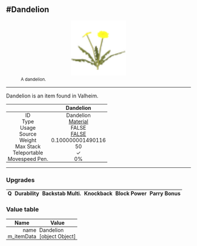 <meta property="og:title" content="Dandelion - MoreValheim" /><meta property="og:type" content="website" /><meta property="og:image" content="/assets/dandelion.png" /><meta property="og:description" content="Dandelion is an item found in Valheim." /><meta name="theme-color" content="#546D78"><meta name="twitter:card" content="summary_large_image">
#Dandelion
-------------
<style>img {width:20px;}.tb {width:150px;display: block;margin-left: auto;margin-right: auto;}</style>

<style>.md-typeset table:not([class]) th:not([align]) {min-width:unset!important;}</style>
<style>td{padding:0em 0.3em!important;text-align:center!important;border-left:.05rem solid var(--md-default-fg-color--lightest)}</style>

<style>th{padding:0.1em 0.3em!important;text-align:center!important;font-weight:bold}</style>

<style>pre{text-align:right!important}</style>
<style>table tr td:first-child {border-left: 0;};</style>

<figure><img src="/assets/dandelion.png" class="tb" /><figcaption><small>A dandelion.</small></figcaption></figure>

-------------

Dandelion is an item found in Valheim.

|        | Dandelion              |
| ----------- | ------------------------------------ |
| ID |Dandelion
| Type | [Material](../../types/material)
| Usage | FALSE<br>
| Source | [FALSE](../../items/false)
| Weight | 0.100000001490116 |
| Max Stack | 50 |
| Teleportable | ✓
| Movespeed Pen. | 0%


-------------

### Upgrades
| Q | Durability | Backstab Multi. | Knockback | Block Power | Parry Bonus
| - | - | - | - | - | - 


### Value table
| Name | Value
| - | - |
| <div style="text-align:right">name</div> | <div style="text-align:left">Dandelion</div> | 
| <div style="text-align:right">m_itemData</div> | <div style="text-align:left">[object Object]</div> | 